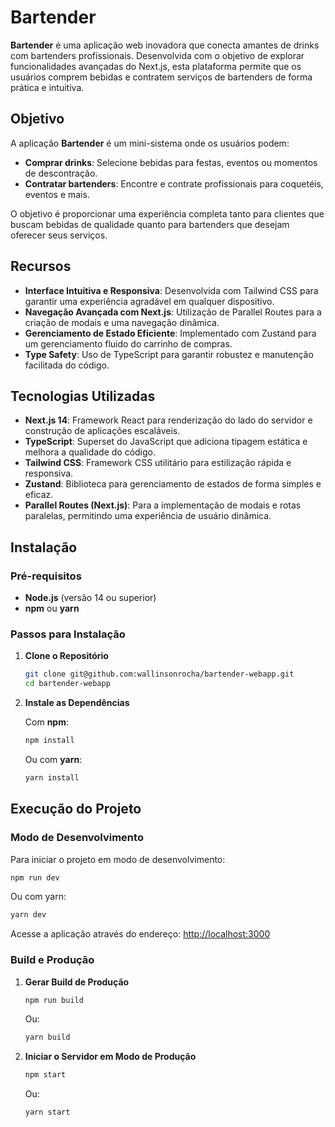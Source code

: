 # Bartender

**Bartender** é uma aplicação web inovadora que conecta amantes de drinks com bartenders profissionais. Desenvolvida com o objetivo de explorar funcionalidades avançadas do Next.js, esta plataforma permite que os usuários comprem bebidas e contratem serviços de bartenders de forma prática e intuitiva.

## Objetivo

A aplicação **Bartender** é um mini-sistema onde os usuários podem:

- **Comprar drinks**: Selecione bebidas para festas, eventos ou momentos de descontração.
- **Contratar bartenders**: Encontre e contrate profissionais para coquetéis, eventos e mais.

O objetivo é proporcionar uma experiência completa tanto para clientes que buscam bebidas de qualidade quanto para bartenders que desejam oferecer seus serviços.

## Recursos

- **Interface Intuitiva e Responsiva**: Desenvolvida com Tailwind CSS para garantir uma experiência agradável em qualquer dispositivo.
- **Navegação Avançada com Next.js**: Utilização de Parallel Routes para a criação de modais e uma navegação dinâmica.
- **Gerenciamento de Estado Eficiente**: Implementado com Zustand para um gerenciamento fluido do carrinho de compras.
- **Type Safety**: Uso de TypeScript para garantir robustez e manutenção facilitada do código.

## Tecnologias Utilizadas

- **Next.js 14**: Framework React para renderização do lado do servidor e construção de aplicações escaláveis.
- **TypeScript**: Superset do JavaScript que adiciona tipagem estática e melhora a qualidade do código.
- **Tailwind CSS**: Framework CSS utilitário para estilização rápida e responsiva.
- **Zustand**: Biblioteca para gerenciamento de estados de forma simples e eficaz.
- **Parallel Routes (Next.js)**: Para a implementação de modais e rotas paralelas, permitindo uma experiência de usuário dinâmica.

## Instalação

### Pré-requisitos

- **Node.js** (versão 14 ou superior)
- **npm** ou **yarn**

### Passos para Instalação

1. **Clone o Repositório**

   ```bash
   git clone git@github.com:wallinsonrocha/bartender-webapp.git
   cd bartender-webapp
   ```

2. **Instale as Dependências**

   Com **npm**:
   ```bash
   npm install
   ```
   Ou com **yarn**:
   ```bash
   yarn install
   ```

## Execução do Projeto

### Modo de Desenvolvimento

Para iniciar o projeto em modo de desenvolvimento:

```bash
npm run dev
```
Ou com yarn:
```bash
yarn dev
```

Acesse a aplicação através do endereço: [http://localhost:3000](http://localhost:3000)

### Build e Produção

1. **Gerar Build de Produção**

   ```bash
   npm run build
   ```
   Ou:
   ```bash
   yarn build
   ```

2. **Iniciar o Servidor em Modo de Produção**

   ```bash
   npm start
   ```
   Ou:
   ```bash
   yarn start
   ```


